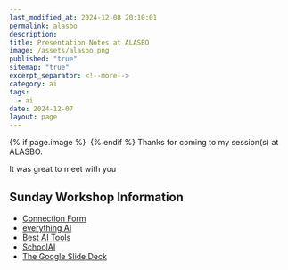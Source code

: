 ```yaml
---
last_modified_at: 2024-12-08 20:10:01
permalink: alasbo
description: 
title: Presentation Notes at ALASBO
image: /assets/alasbo.png
published: "true"
sitemap: "true"
excerpt_separator: <!--more-->
category: ai
tags:
  - ai
date: 2024-12-07
layout: page
---
```



{% if page.image %} <img src="{{ page.image }}" alt=""> {% endif %}
Thanks for coming to my session(s) at ALASBO. 

It was great to meet with you

## Sunday Workshop Information

- [Connection Form](https://forms.gle/SCMqLuKk8CrkPJHy6)
- [everything AI](https://jethro.site/ai)
- [Best AI Tools](https://jethro.site/best-ai-tools)
- [SchoolAI](https://app.schoolai.com/sign-up-invite?invitedBy=user_2TfkAQGPA5YbCR7KXBhRQ4S1Uyx)
- [The Google Slide Deck](https://docs.google.com/presentation/d/1Z5F4k7PUjbqzjA08KdKv4_KxMQV-MIgCXfCM-fWmYgc/edit?usp=sharing)
